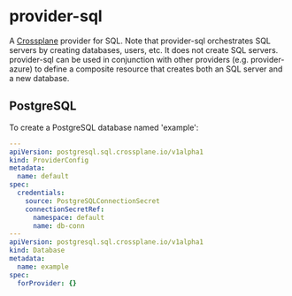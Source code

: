 # provider-sql

A [Crossplane] provider for SQL. Note that provider-sql orchestrates SQL servers
by creating databases, users, etc. It does not create SQL servers. provider-sql
can be used in conjunction with other providers (e.g. provider-azure) to define
a composite resource that creates both an SQL server and a new database.

## PostgreSQL

To create a PostgreSQL database named 'example':

```yaml
---
apiVersion: postgresql.sql.crossplane.io/v1alpha1
kind: ProviderConfig
metadata:
  name: default
spec:
  credentials:
    source: PostgreSQLConnectionSecret
    connectionSecretRef:
      namespace: default
      name: db-conn
---
apiVersion: postgresql.sql.crossplane.io/v1alpha1
kind: Database
metadata:
  name: example
spec:
  forProvider: {}
```

[Crossplane]: https://crossplane.io
